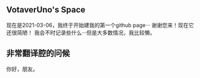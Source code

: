 ## VotaverUno's Space
现在是2021-03-06，我终于开始建我的第一个github page···
谢谢您来！现在它还很简陋！
我会不时记录些什么···但是大多数情况，我比较懒。
## 非常翻译腔的问候
你好，朋友。
